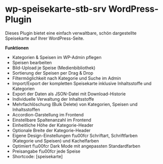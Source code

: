 # wp-speisekarte-stb-srv WordPress-Plugin

Dieses Plugin bietet eine einfach verwaltbare, schön dargestellte Speisekarte auf Ihrer WordPress-Seite.

**Funktionen**
- Kategorien & Speisen im WP-Admin pflegen
- Speisen bearbeiten
- Bild-Upload je Speise (Medienbibliothek)
- Sortierung der Speisen per Drag & Drop
- Filtermöglichkeit nach Kategorie und Suche im Admin
- Import/Export der kompletten Speisekarte inklusive Inhaltsstoffe und Kategorien
- Export der Daten als JSON-Datei mit Download-Historie
- Individuelle Verwaltung der Inhaltsstoffe
- Mehrfachlöschung (Bulk Delete) von Kategorien, Speisen und Inhaltsstoffen
- Accordion-Darstellung im Frontend
- Einstellbare Spaltenanzahl im Frontend
- Einheitliche Höhe der Kategorie-Header
- Optionale Breite der Kategorie-Header
- Eigene Design-Einstellungen f\u00fcr Schriftart, Schriftfarben (Kategorie und Speisen) und Kachelfarben
- Optimiert f\u00fcr Dark&nbsp;Mode mit angepassten Standardfarben
- Preisangabe f\u00fcr jede Speise
- Shortcode: [speisekarte]
